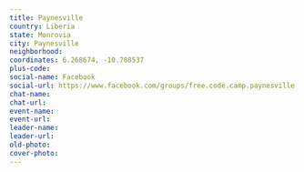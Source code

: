 ```yaml
---
title: Paynesville
country: Liberia
state: Monrovia
city: Paynesville
neighborhood: 
coordinates: 6.268674, -10.708537
plus-code:
social-name: Facebook
social-url: https://www.facebook.com/groups/free.code.camp.paynesville
chat-name:
chat-url:
event-name:
event-url:
leader-name:
leader-url:
old-photo: 
cover-photo:
---
```

